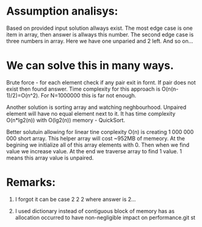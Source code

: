 # Assumption analisys:

Based on provided input solution allways exist. 
The most edge case is one item in array, then answer is allways this number.
The second edge case is three numbers in array. Here we have one unparied and 2 left.
And so on...

# We can solve this in many ways.

Brute force - for each element check if any pair exit in fornt. If pair does not exist then found answer. Time complexity for this approach is O(n(n-1)/2)=O(n^2). For N=1000000 this is far not enough.

Another solution is sorting array and watching neghbourhood. Unpaired element will have no equal element next to it. It has time complexity O(n*lg2(n)) with O(lg2(n)) memory - QuickSort. 

Better solutuin allowing for linear tine conplexity O(n) is creating 1 000 000 000 short array. This helper array will cost ~952MB of memeory. At the begining we initialize all of this array elements with 0. Then when we find value we increase value. At the end we traverse array to find 1 value. 1 means this array value is unpaired.

# Remarks:
1) I forgot it can be case 
2 2 2 
where answer is 2...

2) I used dictionary instead of contiguous block of memory has as allocation occurred to have non-negligible impact on performance.git st